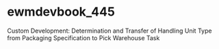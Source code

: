 # ewmdevbook_445
Custom Development: Determination and Transfer of Handling Unit Type from Packaging Specification to Pick Warehouse Task
